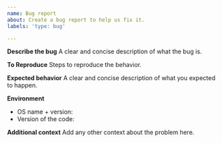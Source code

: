 ```yaml
---
name: Bug report
about: Create a bug report to help us fix it.
labels: 'type: bug'

---
```


**Describe the bug**
A clear and concise description of what the bug is.

**To Reproduce**
Steps to reproduce the behavior.

**Expected behavior**
A clear and concise description of what you expected to happen.

**Environment**
 - OS name + version:
 - Version of the code:

**Additional context**
Add any other context about the problem here.
